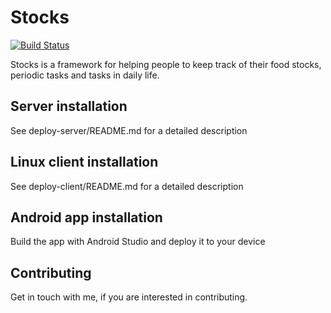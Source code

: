 # Stocks

[![Build Status](https://travis-ci.org/F1rst-Unicorn/stocks.svg?branch=master)](https://travis-ci.org/F1rst-Unicorn/stocks)

Stocks is a framework for helping people to keep track of their
food stocks, periodic tasks and tasks in daily life. 

## Server installation

See deploy-server/README.md for a detailed description

## Linux client installation

See deploy-client/README.md for a detailed description

## Android app installation

Build the app with Android Studio and deploy it to your device

## Contributing

Get in touch with me, if you are interested in contributing. 
